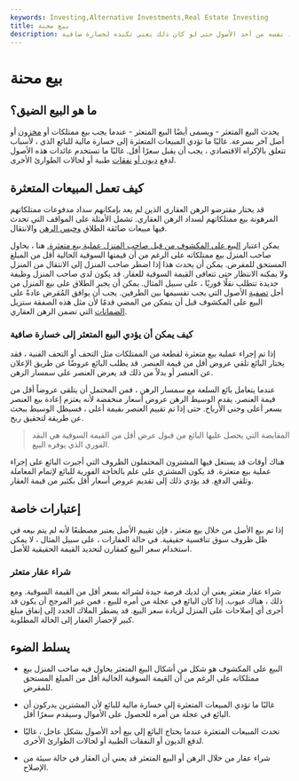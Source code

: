 ```yaml
---
keywords: Investing,Alternative Investments,Real Estate Investing
title: بيع محنة
description: يحدث البيع الضيق عندما يحاول البائع على وجه السرعة تجريد نفسه من أحد الأصول حتى لو كان ذلك يعني تكبده لخسارة صافية.
---
```


# بيع محنة
## ما هو البيع الضيق؟

يحدث البيع المتعثر - ويسمى أيضًا البيع المتعثر - عندما يجب بيع ممتلكات أو [مخزون](/stock) أو أصل آخر بسرعة. غالبًا ما تؤدي المبيعات المتعثرة إلى خسارة مالية للبائع الذي ، لأسباب تتعلق بالإكراه الاقتصادي ، يجب أن يقبل سعرًا أقل. غالبًا ما تستخدم عائدات هذه الأصول لدفع [ديون أو](/debt) [نفقات](/debt) طبية أو لحالات الطوارئ الأخرى.

## كيف تعمل المبيعات المتعثرة

قد يختار مقترضو الرهن العقاري الذين لم يعد بإمكانهم سداد مدفوعات ممتلكاتهم المرهونة بيع ممتلكاتهم لسداد الرهن العقاري. تشمل الأمثلة على المواقف التي تحدث فيها مبيعات ضائقة الطلاق [وحبس الرهن](/foreclosure) والانتقال.

يمكن اعتبار [البيع على المكشوف من قبل صاحب المنزل عملية بيع متعثرة.](/shortsale) هنا ، يحاول صاحب المنزل بيع ممتلكاته على الرغم من أن قيمتها السوقية الحالية أقل من المبلغ المستحق للمقرض. يمكن أن يحدث هذا إذا اضطر صاحب المنزل إلى الانتقال من المنزل ولا يمكنه الانتظار حتى تتعافى القيمة السوقية للعقار. قد يكون لدى صاحب المنزل وظيفة جديدة تتطلب نقلًا فوريًا ، على سبيل المثال. يمكن أن يجبر الطلاق على بيع المنزل من أجل [تصفية](/liquidate) الأصول التي يجب تقسيمها بين الطرفين. يجب أن يوافق المُقرض عادةً على البيع على المكشوف قبل أن يتمكن من المضي قدمًا لأن مثل هذه الصفقة ستزيل [الضمانات](/collateral) التي تضمن الرهن العقاري.

### كيف يمكن أن يؤدي البيع المتعثر إلى خسارة صافية

إذا تم إجراء عملية بيع متعثرة لقطعة من الممتلكات مثل التحف أو التحف الفنية ، فقد يختار البائع تلقي عروض أقل من قيمة العنصر. قد يطلب البائع عروضًا عن طريق الإعلان عن العنصر أو بدلاً من ذلك قد يعرض العنصر على سمسار الرهن.

عندما يتعامل بائع السلعة مع سمسار الرهن ، فمن المحتمل أن يتلقى عروضاً أقل من قيمة العنصر. يقدم الوسيط الرهن عروض أسعار منخفضة لأنه يعتزم إعادة بيع العنصر بسعر أعلى وجني الأرباح. حتى إذا تم تقييم العنصر بقيمة أعلى ، فسيظل الوسيط يبحث عن طريقة لتحقيق ربح.

> المقايضة التي يحصل عليها البائع من قبول عرض أقل من القيمة السوقية هي النقد الفوري الذي يوفره البيع.

>

هناك أوقات قد يستغل فيها المشترون المحتملون الظروف التي أجبرت البائع على إجراء عملية بيع متعثرة. قد يكون المشتري على علم بالحاجة الفورية للبائع لإتمام المعاملة وتلقي الدفع. قد يؤدي ذلك إلى تقديم عروض أسعار أقل بكثير من قيمة العقار.

## إعتبارات خاصة

إذا تم بيع الأصل من خلال بيع متعثر ، فإن تقييم الأصل يعتبر مصطنعًا لأنه لم يتم بيعه في ظل ظروف سوق تنافسية حقيقية. في حالة العقارات ، على سبيل المثال ، لا يمكن استخدام سعر البيع كمقارن لتحديد القيمة الحقيقية للأصل.

### شراء عقار متعثر

شراء عقار متعثر يعني أن لديك فرصة جيدة لشرائه بسعر أقل من القيمة السوقية. ومع ذلك ، هناك عيوب. إذا كان البائع في عجلة من أمره للبيع ، فمن غير المرجح أن يكون قد أجرى أي إصلاحات على المنزل لزيادة سعر البيع. قد يضطر الملاك الجدد إلى إنفاق مبلغ كبير لإحضار العقار إلى الحالة المطلوبة.

## يسلط الضوء

- البيع على المكشوف هو شكل من أشكال البيع المتعثر يحاول فيه صاحب المنزل بيع ممتلكاته على الرغم من أن القيمة السوقية الحالية أقل من المبلغ المستحق للمقرض.

- غالبًا ما تؤدي المبيعات المتعثرة إلى خسارة مالية للبائع لأن المشترين يدركون أن البائع في عجلة من أمره للحصول على الأموال وسيقدم سعرًا أقل.

- تحدث المبيعات المتعثرة عندما يحتاج البائع إلى بيع أحد الأصول بشكل عاجل ، غالبًا لدفع الديون أو النفقات الطبية أو لحالات الطوارئ الأخرى.

- شراء عقار من خلال الرهن أو البيع المتعثر قد يعني أن العقار في حالة سيئة من الإصلاح.

